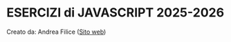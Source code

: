 # ESERCIZI di JAVASCRIPT 2025-2026

Creato da: Andrea Filice (<a href="https://andreafilice.github.io/Portfolio-Andrea-Filice/">Sito web</a>)

